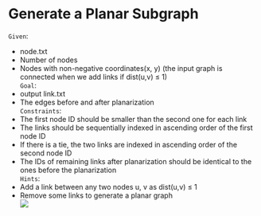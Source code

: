 Generate a Planar Subgraph  
==========================
`Given`:  
  * node.txt  
  * Number of nodes  
  * Nodes with non-negative coordinates(x, y) (the input graph is connected when we add links if dist(u,v) ≤ 1)  
`Goal`:  
  * output link.txt  
  * The edges before and after planarization  
`Constraints`:  
  * The first node ID should be smaller than the second one for each link  
  * The links should be sequentially indexed in ascending order of the first node ID  
  * If there is a tie, the two links are indexed in ascending order of the second node ID  
  * The IDs of remaining links after planarization should be identical to the ones before the planarization  
`Hints`:  
  * Add a link between any two nodes u, v as dist(u,v) ≤ 1  
  * Remove some links to generate a planar graph  
![](https://github.com/Jordon-Chen/C/blob/master/face_routing/generate%20a%20planar%20subgraph.png?raw=true)
